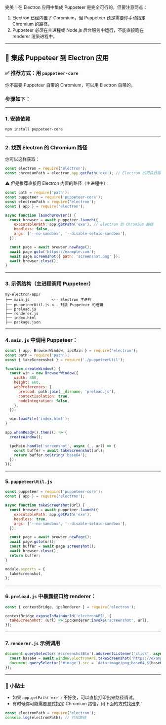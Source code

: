 完美！在 Electron 应用中集成 Puppeteer 是完全可行的，但要注意两点：

1. Electron 已经内置了 Chromium，但 Puppeteer 还是需要你手动指定 Chromium 的路径。
2. Puppeteer 必须在主进程或 Node.js 后台服务中运行，不能直接跑在 renderer 渲染进程中。

---

## 🧠 集成 Puppeteer 到 Electron 应用

### ✅ 推荐方式：用 `puppeteer-core`

你不需要 Puppeteer 自带的 Chromium，可以用 Electron 自带的。

### 步骤如下：

---

### 1. 安装依赖

```bash
npm install puppeteer-core
```

---

### 2. 找到 Electron 的 Chromium 路径

你可以这样获取：

```js
const electron = require('electron');
const chromiumPath = electron.app.getPath('exe'); // Electron 的可执行路径
```

⚠️ 但是推荐直接用 Electron 内置的路径（主进程中）：

```js
const path = require('path');
const puppeteer = require('puppeteer-core');
const electronPath = require('electron');
const { app } = require('electron');

async function launchBrowser() {
  const browser = await puppeteer.launch({
    executablePath: app.getPath('exe'), // Electron 的 Chromium 路径
    headless: false,
    args: ['--no-sandbox', '--disable-setuid-sandbox'],
  });

  const page = await browser.newPage();
  await page.goto('https://example.com');
  await page.screenshot({ path: 'screenshot.png' });
  await browser.close();
}
```

---

### 3. 示例结构（主进程调用 Puppeteer）

```plaintext
my-electron-app/
├── main.js          <-- Electron 主进程
├── puppeteerUtil.js <-- 封装 Puppeteer 的逻辑
├── preload.js
├── renderer.js
├── index.html
├── package.json
```

---

### 4. `main.js` 中调用 Puppeteer：

```js
const { app, BrowserWindow, ipcMain } = require('electron');
const path = require('path');
const { takeScreenshot } = require('./puppeteerUtil');

function createWindow() {
  const win = new BrowserWindow({
    width: 800,
    height: 600,
    webPreferences: {
      preload: path.join(__dirname, 'preload.js'),
      contextIsolation: true,
      nodeIntegration: false,
    },
  });

  win.loadFile('index.html');
}

app.whenReady().then(() => {
  createWindow();

  ipcMain.handle('screenshot', async (_, url) => {
    const buffer = await takeScreenshot(url);
    return buffer.toString('base64');
  });
});
```

---

### 5. `puppeteerUtil.js`

```js
const puppeteer = require('puppeteer-core');
const { app } = require('electron');

async function takeScreenshot(url) {
  const browser = await puppeteer.launch({
    executablePath: app.getPath('exe'),
    headless: true,
    args: ['--no-sandbox', '--disable-setuid-sandbox'],
  });

  const page = await browser.newPage();
  await page.goto(url);
  const buffer = await page.screenshot();
  await browser.close();
  return buffer;
}

module.exports = {
  takeScreenshot,
};
```

---

### 6. `preload.js` 中暴露接口给 renderer：

```js
const { contextBridge, ipcRenderer } = require('electron');

contextBridge.exposeInMainWorld('electronAPI', {
  takeScreenshot: (url) => ipcRenderer.invoke('screenshot', url),
});
```

---

### 7. `renderer.js` 示例调用

```js
document.querySelector('#screenshotBtn').addEventListener('click', async () => {
  const base64 = await window.electronAPI.takeScreenshot('https://example.com');
  document.querySelector('#image').src = `data:image/png;base64,${base64}`;
});
```

---

### 🧪 小贴士

- 如果 `app.getPath('exe')` 不好使，可以直接打印出来路径调试。
- 有时候你可能需要显式指定 Chromium 路径，用下面的方式找出来：

```js
const electronPath = require('electron');
console.log(electronPath); // 打印路径
```